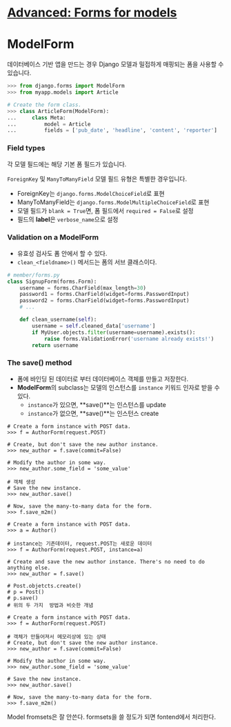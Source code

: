 # [Advanced: Forms for models](https://docs.djangoproject.com/en/1.10/topics/forms/modelforms/)

# ModelForm
데이터베이스 기반 앱을 만드는 경우 Django 모델과 밀접하게 매핑되는 폼을 사용할 수 있습니다.

```python
>>> from django.forms import ModelForm
>>> from myapp.models import Article

# Create the form class.
>>> class ArticleForm(ModelForm):
...     class Meta:
...         model = Article
...         fields = ['pub_date', 'headline', 'content', 'reporter']
```

### Field types
각 모델 필드에는 해당 기본 폼 필드가 있습니다.

`ForeignKey` 및 `ManyToManyField` 모델 필드 유형은 특별한 경우입니다.

- ForeignKey는 `django.forms.ModelChoiceField`로 표현
- ManyToManyField는 `django.forms.ModelMultipleChoiceField`로 표현
- 모델 필드가 `blank = True`면, 폼 필드에서 `required = False`로 설정
- 필드의 **label**은 `verbose_name`으로 설정

### Validation on a ModelForm
- 유효성 검사도 폼 안에서 할 수 있다.
- `clean_<fieldname>()` 메서드는 폼의 서브 클래스이다.

```python
# member/forms.py
class SignupForm(forms.Form):
    username = forms.CharField(max_length=30)
    password1 = forms.CharField(widget=forms.PasswordInput)
    password2 = forms.CharField(widget=forms.PasswordInput)
    # ...

    def clean_username(self):
        username = self.cleaned_data['username']
        if MyUser.objects.filter(username=username).exists():
            raise forms.ValidationError('username already exists!')
        return username
```

### The save() method

- 폼에 바인딩 된 데이터로 부터 데이터베이스 객체를 만들고 저장한다.
- **ModelForm**의 subclass는 모델의 인스턴스를 `instance` 키워드 인자로 받을 수 있다.
  - `instance`가 있으면, **save()**는 인스턴스를 update
  - `instance`가 없으면, **save()**는 인스턴스 create

```shell
# Create a form instance with POST data.
>>> f = AuthorForm(request.POST)

# Create, but don't save the new author instance.
>>> new_author = f.save(commit=False)

# Modify the author in some way.
>>> new_author.some_field = 'some_value'

# 객체 생성
# Save the new instance.
>>> new_author.save()

# Now, save the many-to-many data for the form.
>>> f.save_m2m()

# Create a form instance with POST data.
>>> a = Author()

# instance는 기존데이터, request.POST는 새로운 데이터
>>> f = AuthorForm(request.POST, instance=a)

# Create and save the new author instance. There's no need to do anything else.
>>> new_author = f.save()
```



```shell
# Post.objetcts.create()
# p = Post()
# p.save()
# 위의 두 가지  방법과 비슷한 개념

# Create a form instance with POST data.
>>> f = AuthorForm(request.POST)

# 객체가 만들어져서 메모리상에 있는 상태
# Create, but don't save the new author instance.
>>> new_author = f.save(commit=False)

# Modify the author in some way.
>>> new_author.some_field = 'some_value'

# Save the new instance.
>>> new_author.save()

# Now, save the many-to-many data for the form.
>>> f.save_m2m()
```

Model fromsets은 잘 안쓴다. formsets을 쓸 정도가 되면 fontend에서 처리한다.
